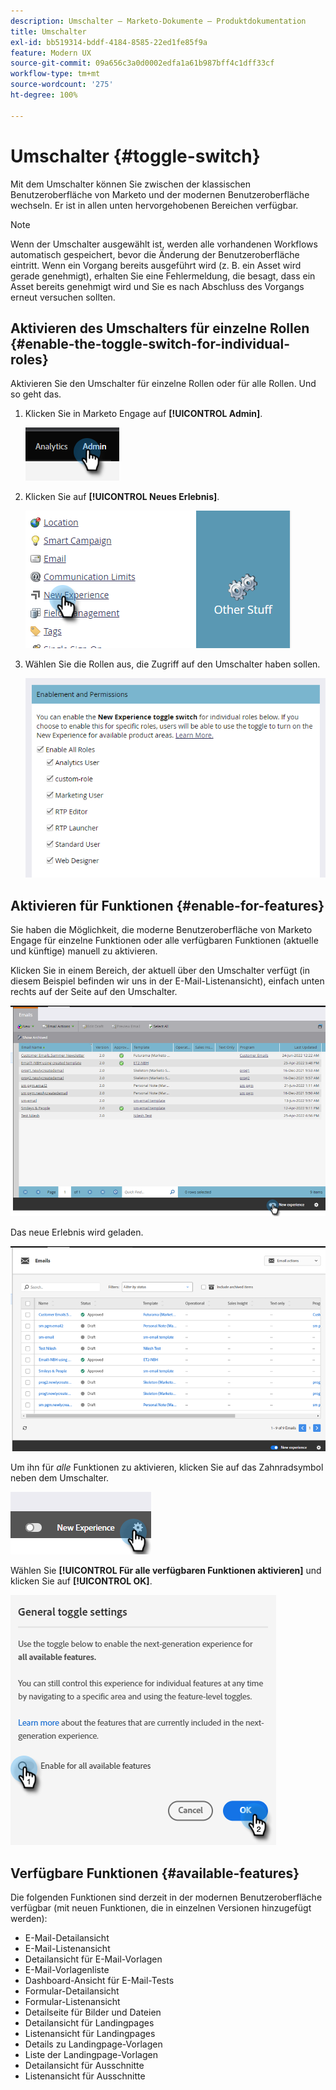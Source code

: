 ```yaml
---
description: Umschalter – Marketo-Dokumente – Produktdokumentation
title: Umschalter
exl-id: bb519314-bddf-4184-8585-22ed1fe85f9a
feature: Modern UX
source-git-commit: 09a656c3a0d0002edfa1a61b987bff4c1dff33cf
workflow-type: tm+mt
source-wordcount: '275'
ht-degree: 100%

---
```


# Umschalter {#toggle-switch}

Mit dem Umschalter können Sie zwischen der klassischen Benutzeroberfläche von Marketo und der modernen Benutzeroberfläche wechseln. Er ist in allen unten hervorgehobenen Bereichen verfügbar.

>[!NOTE]
>
>Wenn der Umschalter ausgewählt ist, werden alle vorhandenen Workflows automatisch gespeichert, bevor die Änderung der Benutzeroberfläche eintritt. Wenn ein Vorgang bereits ausgeführt wird (z. B. ein Asset wird gerade genehmigt), erhalten Sie eine Fehlermeldung, die besagt, dass ein Asset bereits genehmigt wird und Sie es nach Abschluss des Vorgangs erneut versuchen sollten.

## Aktivieren des Umschalters für einzelne Rollen {#enable-the-toggle-switch-for-individual-roles}

Aktivieren Sie den Umschalter für einzelne Rollen oder für alle Rollen. Und so geht das.

1. Klicken Sie in Marketo Engage auf **[!UICONTROL Admin]**.

   ![](assets/toggle-switch-1.png)

1. Klicken Sie auf **[!UICONTROL Neues Erlebnis]**.

   ![](assets/toggle-switch-2.png)

1. Wählen Sie die Rollen aus, die Zugriff auf den Umschalter haben sollen.

   ![](assets/toggle-switch-3.png)

## Aktivieren für Funktionen {#enable-for-features}

Sie haben die Möglichkeit, die moderne Benutzeroberfläche von Marketo Engage für einzelne Funktionen oder alle verfügbaren Funktionen (aktuelle und künftige) manuell zu aktivieren.

Klicken Sie in einem Bereich, der aktuell über den Umschalter verfügt (in diesem Beispiel befinden wir uns in der E-Mail-Listenansicht), einfach unten rechts auf der Seite auf den Umschalter.

![](assets/toggle-switch-4.png)

Das neue Erlebnis wird geladen.

![](assets/toggle-switch-5.png)

Um ihn für _alle_ Funktionen zu aktivieren, klicken Sie auf das Zahnradsymbol neben dem Umschalter.

![](assets/toggle-switch-6.png)

Wählen Sie **[!UICONTROL Für alle verfügbaren Funktionen aktivieren]** und klicken Sie auf **[!UICONTROL OK]**.

![](assets/toggle-switch-7.png)

## Verfügbare Funktionen {#available-features}

Die folgenden Funktionen sind derzeit in der modernen Benutzeroberfläche verfügbar (mit neuen Funktionen, die in einzelnen Versionen hinzugefügt werden):

* E-Mail-Detailansicht
* E-Mail-Listenansicht
* Detailansicht für E-Mail-Vorlagen
* E-Mail-Vorlagenliste
* Dashboard-Ansicht für E-Mail-Tests
* Formular-Detailansicht
* Formular-Listenansicht
* Detailseite für Bilder und Dateien
* Detailansicht für Landingpages
* Listenansicht für Landingpages
* Details zu Landingpage-Vorlagen
* Liste der Landingpage-Vorlagen
* Detailansicht für Ausschnitte
* Listenansicht für Ausschnitte
